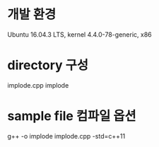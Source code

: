 # 개발 환경
Ubuntu 16.04.3 LTS, kernel 4.4.0-78-generic, x86

# directory 구성
implode.cpp
implode

# sample file 컴파일 옵션 
 g++ -o implode implode.cpp -std=c++11
